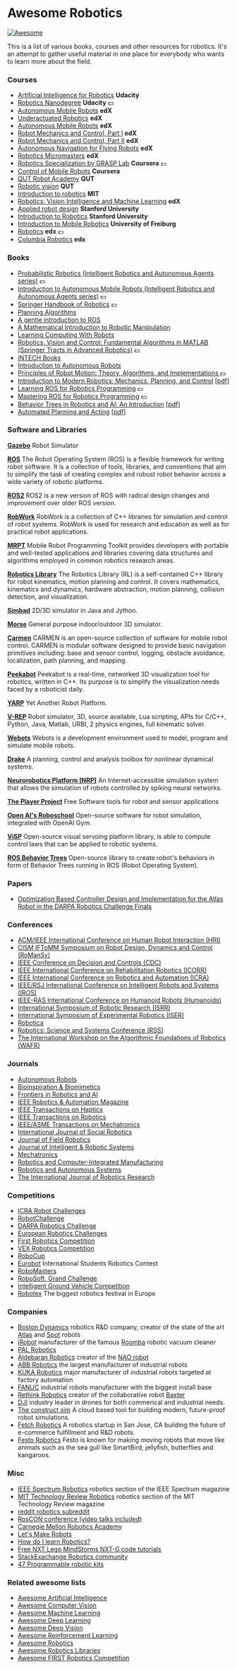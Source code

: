 Awesome Robotics
================

[![Awesome](https://cdn.rawgit.com/sindresorhus/awesome/d7305f38d29fed78fa85652e3a63e154dd8e8829/media/badge.svg)](https://github.com/sindresorhus/awesome)

This is a list of various books, courses and other resources for robotics. It's an attempt to gather useful material in one place for everybody who wants to learn more about the field.


### Courses ###
* [Artificial Intelligence for Robotics](https://www.udacity.com/course/artificial-intelligence-for-robotics--cs373) **Udacity**
* [Robotics Nanodegree](https://www.udacity.com/course/robotics-nanodegree--nd209) **Udacity** :dollar:
* [Autonomous Mobile Robots](https://courses.edx.org/courses/course-v1:ETHx+AMRx+1T2015/info) **edX**
* [Underactuated Robotics](https://courses.edx.org/courses/course-v1:MITx+6.832x_2+3T2015/info) **edX**
* [Autonomous Mobile Robots](https://courses.edx.org/courses/ETHx/AMRx/1T2014/info) **edX**
* [Robot Mechanics and Control, Part I](https://www.edx.org/course/robot-mechanics-control-part-i-snux-snu446-345-1x) **edX**
* [Robot Mechanics and Control, Part II](https://www.edx.org/course/robot-mechanics-control-part-ii-snux-snu446-345-2x) **edX**
* [Autonomous Navigation for Flying Robots](https://www.edx.org/course/autonomous-navigation-flying-robots-tumx-autonavx-0) **edX**
* [Robotics Micromasters](https://www.edx.org/micromasters/pennx-robotics) **edX**
* [Robotics Specialization by GRASP Lab](https://www.coursera.org/specializations/robotics) **Coursera** :dollar:
* [Control of Mobile Robots](https://www.coursera.org/course/conrob) **Coursera**
* [QUT Robot Academy](https://robotacademy.net.au/) **QUT**
* [Robotic vision](https://www.qut.edu.au/study/short-courses-and-professional-development/short-courses/robotic-vision) **QUT**
* [Introduction to robotics](http://ocw.mit.edu/courses/mechanical-engineering/2-12-introduction-to-robotics-fall-2005/) **MIT**
* [Robotics: Vision Intelligence and Machine Learning](https://www.edx.org/course/robotics-vision-intelligence-machine-pennx-robo2x) **edX**
* [Applied robot design](https://www.youtube.com/user/StanfordCS235/videos) **Stanford University**
* [Introduction to Robotics](https://see.stanford.edu/Course/CS223A) **Stanford University**
* [Introduction to Mobile Robotics](http://ais.informatik.uni-freiburg.de/teaching/ss16/robotics/index_en.php) **University of Freiburg**
* [Robotics](https://www.edx.org/micromasters/pennx-robotics) **edx** :dollar:
* [Columbia Robotics](https://www.edx.org/course/robotics-columbiax-csmm-103x-2) **edx** 

### Books ###
* [Probabilistic Robotics (Intelligent Robotics and Autonomous Agents series)](http://www.amazon.com/Probabilistic-Robotics-Intelligent-Autonomous-Agents/dp/0262201623/)  :dollar:
* [Introduction to Autonomous Mobile Robots (Intelligent Robotics and Autonomous Agents series)](http://www.amazon.com/Introduction-Autonomous-Mobile-Intelligent-Robotics/dp/0262015358/)  :dollar:
* [Springer Handbook of Robotics](http://www.amazon.com/Springer-Handbook-Robotics-Bruno-Siciliano/dp/354023957X)  :dollar:
* [Planning Algorithms](http://planning.cs.uiuc.edu/)
* [A gentle introduction to ROS](https://cse.sc.edu/~jokane/agitr/agitr-letter.pdf)
* [A Mathematical Introduction to Robotic Manipulation](http://www.cds.caltech.edu/~murray/mlswiki/?title=First_edition)
* [Learning Computing With Robots](http://wiki.roboteducation.org/Introduction_to_Computer_Science_via_Robots)
* [Robotics, Vision and Control: Fundamental Algorithms in MATLAB (Springer Tracts in Advanced Robotics)](http://www.amazon.com/Robotics-Vision-Control-Fundamental-Algorithms/dp/3642201431)  :dollar:
* [INTECH Books](http://www.intechopen.com/subjects/robotics)
* [Introduction to Autonomous Robots](https://github.com/correll/Introduction-to-Autonomous-Robots/releases)
* [Principles of Robot Motion: Theory, Algorithms, and Implementations ](https://www.amazon.com/Principles-Robot-Motion-Implementations-Intelligent/dp/0262033275):dollar:
* [Introduction to Modern Robotics: Mechanics, Planning, and Control](http://hades.mech.northwestern.edu/index.php/LynchAndPark) [[pdf](http://hades.mech.northwestern.edu/images/7/7f/MR.pdf)]
* [Learning ROS for Robotics Programming](https://www.amazon.com/Learning-ROS-Robotics-Programming-Second/dp/1783987588) :dollar:
* [Mastering ROS for Robotics Programming](https://www.amazon.com/Mastering-Robotics-Programming-Lentin-Joseph/dp/1783551798) :dollar:
* [Behavior Trees in Robotics and AI: An Introduction](https://arxiv.org/abs/1709.00084) [[pdf](https://arxiv.org/pdf/1709.00084)]
* [Automated Planning and Acting](http://projects.laas.fr/planning/) [[pdf](http://projects.laas.fr/planning/book.pdf)]


### Software and Libraries ###
[**Gazebo**](http://gazebosim.org/)
Robot Simulator

[**ROS**](http://www.ros.org/)
The Robot Operating System (ROS) is a flexible framework for writing robot software. It is a collection of tools, libraries, and conventions that aim to simplify the task of creating complex and robust robot behavior across a wide variety of robotic platforms.

[**ROS2**](https://github.com/ros2/ros2/wiki)
ROS2 is a new version of ROS with radical design changes and improvement over older ROS version.

[**RobWork**](http://www.robwork.dk/apidoc/nightly/rw/)
RobWork is a collection of C++ libraries for simulation and control of robot systems. RobWork is used for research and education as well as for practical robot applications.

[**MRPT**](http://www.mrpt.org/)
Mobile Robot Programming Toolkit provides developers with portable and well-tested applications and libraries covering data structures and algorithms employed in common robotics research areas.

[**Robotics Library**](http://www.roboticslibrary.org/)
The Robotics Library (RL) is a self-contained C++ library for robot kinematics, motion planning and control. It covers mathematics, kinematics and dynamics, hardware abstraction, motion planning, collision detection, and visualization.

[**Simbad**](http://simbad.sourceforge.net/)
2D/3D simulator in Java and Jython.

[**Morse**](https://www.openrobots.org/wiki/morse/)
General purpose indoor/outdoor 3D simulator.

[**Carmen**](http://carmen.sourceforge.net/)
CARMEN is an open-source collection of software for mobile robot control. CARMEN is modular software designed to provide basic navigation primitives including: base and sensor control, logging, obstacle avoidance, localization, path planning, and mapping.

[**Peekabot**](http://www.peekabot.org/)
Peekabot is a real-time, networked 3D visualization tool for robotics, written in C++. Its purpose is to simplify the visualization needs faced by a roboticist daily.

[**YARP**](http://www.yarp.it/)
Yet Another Robot Platform.

[**V-REP**](http://www.coppeliarobotics.com/)
Robot simulator, 3D, source available, Lua scripting, APIs for C/C++, Python, Java, Matlab, URBI, 2 physics engines, full kinematic solver.

[**Webots**](https://www.cyberbotics.com/overview)
Webots is a development environment used to model, program and simulate mobile robots.

[**Drake**](http://drake.mit.edu/)
A planning, control and analysis toolbox for nonlinear dynamical systems.

[**Neurorobotics Platform (NRP)**](https://neurorobotics.net/)
An Internet-accessible simulation system that allows the simulation of robots controlled by spiking neural networks.

[**The Player Project**](http://playerstage.sourceforge.net/)
Free Software tools for robot and sensor applications 

[**Open AI's Roboschool**](https://github.com/openai/roboschool)
Open-source software for robot simulation, integrated with OpenAI Gym.

[**ViSP**](http://visp.inria.fr/)
Open-source visual servoing platform library, is able to compute control laws that can be applied to robotic systems.

[**ROS Behavior Trees**](https://github.com/miccol/ROS-Behavior-Tree)
Open-source library to create robot's behaviors in form of Behavior Trees running in ROS (Robot Operating System).


### Papers ###
* [Optimization Based Controller Design and Implementation for the
Atlas Robot in the DARPA Robotics Challenge Finals](https://www.cs.cmu.edu/~cga/drc/ICHR15_0025_MS.pdf)


### Conferences ###
* [ACM/IEEE International Conference on Human Robot Interaction (HRI)](http://ieeexplore.ieee.org/xpl/conhome.jsp?punumber=1040036)
* [CISM IFToMM Symposium on Robot Design, Dynamics and Control (RoManSy)](http://www.romansy2016.org/)
* [IEEE Conference on Decision and Controls (CDC)](http://ieeexplore.ieee.org/servlet/opac?punumber=1000188)
* [IEEE International Conference on Rehabilitation Robotics (ICORR)](http://www.rehabrobotics.org/)
* [IEEE International Conference on Robotics and Automation (ICRA)](http://www.ieee-ras.org/conferences-workshops/fully-sponsored/icra)
* [IEEE/RSJ International Conference on Intelligent Robots and Systems (IROS)](http://www.iros.org/)
* [IEEE-RAS International Conference on Humanoid Robots (Humanoids)](http://ieeexplore.ieee.org/servlet/opac?punumber=1002042)
* [International Symposium of Robotic Research (ISRR)](http://ifrr.org/isrr.php)
* [International Symposium of Experimental Robotics (ISER)](http://ifrr.org/iser.php)
* [Robotica](http://www.ieee-ras.org/conferences-workshops/technically-co-sponsored/robotica)
* [Robotics: Science and Systems Conference (RSS)](http://www.roboticsconference.org/)
* [The International Workshop on the Algorithmic Foundations of Robotics (WAFR)](http://www.wafr.org/)


### Journals ###
* [Autonomous Robots](http://www.springer.com/engineering/robotics/journal/10514)
* [Bioinspiration & Biomimetics](http://iopscience.iop.org/journal/1748-3190)
* [Frontiers in Robotics and AI](http://journal.frontiersin.org/journal/robotics-and-ai)
* [IEEE Robotics & Automation Magazine](http://ieeexplore.ieee.org/xpl/RecentIssue.jsp?punumber=100)
* [IEEE Transactions on Haptics](http://ieeexplore.ieee.org/xpl/RecentIssue.jsp?punumber=4543165)
* [IEEE Transactions on Robotics](http://ieeexplore.ieee.org/xpl/RecentIssue.jsp?punumber=8860)
* [IEEE/ASME Transactions on Mechatronics](http://ieeexplore.ieee.org/xpl/RecentIssue.jsp?punumber=3516)
* [International Journal of Social Robotics](http://www.springer.com/engineering/robotics/journal/12369)
* [Journal of Field Robotics](http://www.journalfieldrobotics.org/Home.html)
* [Journal of Intelligent & Robotic Systems](http://www.springer.com/engineering/robotics/journal/10846)
* [Mechatronics](http://www.journals.elsevier.com/mechatronics)
* [Robotics and Computer-Integrated Manufacturing](http://www.journals.elsevier.com/robotics-and-computer-integrated-manufacturing)
* [Robotics and Autonomous Systems](http://www.journals.elsevier.com/robotics-and-autonomous-systems)
* [The International Journal of Robotics Research](http://www.ijrr.org/)


### Competitions ###
* [ICRA Robot Challenges](http://www.icra2017.org/conference/robot-challenges)
* [RobotChallenge](http://www.robotchallenge.org/)
* [DARPA Robotics Challenge](http://www.theroboticschallenge.org/)
* [European Robotics Challenges](http://www.euroc-project.eu/)
* [First Robotics Competition](http://www.firstinspires.org/robotics/frc)
* [VEX Robotics Competition](https://www.vexrobotics.com/)
* [RoboCup](http://www.robocup.org/)
* [Eurobot](http://www.eurobot.org/) International Students Robotics Contest
* [RoboMasters](http://www.robomasters.com/en/)
* [RoboSoft, Grand Challenge](http://www.robosoftca.eu/)
* [Intelligent Ground Vehicle Competition](http://www.igvc.org/)
* [Robotex](https://robotex.ee/en/) The biggest robotics festival in Europe

### Companies ###
* [Boston Dynamics](http://www.bostondynamics.com/) robotics R&D company, creator of the state of the art [Atlas](https://www.youtube.com/watch?v=rVlhMGQgDkY) and [Spot](https://www.youtube.com/watch?v=M8YjvHYbZ9w) robots
* [iRobot](http://www.irobot.com/) manufacturer of the famous [Roomba](https://en.wikipedia.org/wiki/Roomba) robotic vacuum cleaner
* [PAL Robotics](http://pal-robotics.com)
* [Aldebaran Robotics](https://www.aldebaran.com/en) creator of the [NAO robot](https://www.youtube.com/watch?v=nNbj2G3GmAo)
* [ABB Robotics](http://new.abb.com/products/robotics) the largest manufacturer of industrial robots
* [KUKA Robotics](http://www.kuka-robotics.com/en/) major manufacturer of industrial robots targeted at factory automation
* [FANUC](http://www.fanucamerica.com/) industrial robots manufacturer with the biggest install base
* [Rethink Robotics](http://www.rethinkrobotics.com/) creator of the collaborative robot [Baxter](https://www.youtube.com/watch?v=fCML42boO8c)
* [DJI](http://www.dji.com/) industry leader in drones for both commerical and industrial needs.
* [The construct sim](http://www.theconstructsim.com/)  A cloud based tool for building modern, future-proof robot simulations. 
* [Fetch Robotics](http://www.fetchrobotics.com/) A robotics startup in San Jose, CA building the future of e-commerce fulfillment and R&D robots.
* [Festo Robotics](https://www.festo.com/) Festo is known for making moving robots that move like animals such as the sea gull like SmartBird, jellyfish, butterflies and kangaroos.


### Misc ###
* [IEEE Spectrum Robotics](http://spectrum.ieee.org/robotics) robotics section of the IEEE Spectrum magazine
* [MIT Technology Review Robotics](https://www.technologyreview.com/c/robotics/) robotics section of the MIT Technology Review magazine
* [reddit robotics subreddit](https://www.reddit.com/r/robotics/)
* [RosCON conference (video talks included)](http://roscon.ros.org/2015/)
* [Carnegie Mellon Robotics Academy](http://education.rec.ri.cmu.edu/)
* [Let's Make Robots](http://letsmakerobots.com/)
* [How do I learn Robotics?](https://www.quora.com/How-do-I-learn-robotics)
* [Free NXT Lego MindStorms NXT-G code tutorials](http://www.drgraeme.net/DrGraeme-free-NXT-G-tutorials/ChV4.htm)
* [StackExachange Robotics community](https://robotics.stackexchange.com)
* [47 Programmable robotic kits](http://www.intorobotics.com/47-programmable-robotic-kits/)

### Related awesome lists ###
* [Awesome Artificial Intelligence](https://github.com/owainlewis/awesome-artificial-intelligence)
* [Awesome Computer Vision](https://github.com/jbhuang0604/awesome-computer-vision)
* [Awesome Machine Learning](https://github.com/josephmisiti/awesome-machine-learning)
* [Awesome Deep Learning](https://github.com/ChristosChristofidis/awesome-deep-learning)
* [Awesome Deep Vision](https://github.com/kjw0612/awesome-deep-vision)
* [Awesome Reinforcement Learning](https://github.com/aikorea/awesome-rl/)
* [Awesome Robotics](https://github.com/ahundt/awesome-robotics)
* [Awesome Robotics Libraries](https://github.com/jslee02/awesome-robotics-libraries)
* [Awesome FIRST Robotics Competition](https://github.com/andrewda/awesome-frc)
